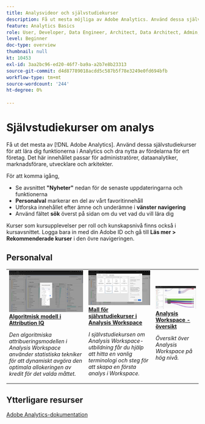 ```yaml
---
title: Analysvideor och självstudiekurser
description: Få ut mesta möjliga av Adobe Analytics. Använd dessa självstudiekurser för att lära dig funktionerna i Analytics och dra nytta av fördelarna för ert företag. Det här innehållet passar för administratörer, dataanalytiker, marknadsförare, utvecklare och arkitekter.
feature: Analytics Basics
role: User, Developer, Data Engineer, Architect, Data Architect, Admin, Leader
level: Beginner
doc-type: overview
thumbnail: null
kt: 10453
exl-id: 3aa2bc96-ed20-46f7-ba9a-a2b7e8b23313
source-git-commit: d4d87789018acdd5c587b5f78e3249e0fd694bfb
workflow-type: tm+mt
source-wordcount: '244'
ht-degree: 0%

---
```




# Självstudiekurser om analys

Få ut det mesta av [!DNL Adobe Analytics]. Använd dessa självstudiekurser för att lära dig funktionerna i Analytics och dra nytta av fördelarna för ert företag. Det här innehållet passar för administratörer, dataanalytiker, marknadsförare, utvecklare och arkitekter.

För att komma igång,

* Se avsnittet **&quot;Nyheter&quot;** nedan för de senaste uppdateringarna och funktionerna
* **Personalval** markerar en del av vårt favoritinnehåll
* Utforska innehållet efter ämne och underämne i **vänster navigering**
* Använd fältet **sök** överst på sidan om du vet vad du vill lära dig

Kurser som kursupplevelser per roll och kunskapsnivå finns också i kursavsnittet. Logga bara in med din Adobe ID och gå till **Läs mer > Rekommenderade kurser** i den övre navigeringen.


<div id="recs-overview-body-1"></div>
<div id="recs-overview-body-2"></div>
<div id="recs-overview-body-3"></div>
<div id="recs-overview-body-4"></div>
<div id="recs-overview-body-5"></div>
<div id="recs-overview-body-6"></div>

<div id="staff-picks-section">

## Personalval

<table>
<tr>
  <td>
    <a href="analysis-workspace/attribution-iq/algorithmic-model-in-attribution-iq.md">
      <img alt="Algoritmisk modell i Attribution IQ" src="assets/36205.jpg" />
    </a>
    <div>
      <a href="analysis-workspace/attribution-iq/algorithmic-model-in-attribution-iq.md">
    <strong> Algoritmisk modell i Attribution IQ </strong>
    </a>
    </div>
    <p>
    <em>Den algoritmiska attribueringsmodellen i Analysis Workspace använder statistiska tekniker för att dynamiskt avgöra den optimala allokeringen av kredit för det valda måttet.</em>
    <p>
  </td>
   <td>
    <a href="analysis-workspace/navigating-workspace-projects/training-tutorial-template-in-analysis-workspace.md">
      <img alt="Utbildningsmall i Analysis Workspace" src="assets/33773.jpg" />
    </a>
    <div>
      <a href="analysis-workspace/navigating-workspace-projects/training-tutorial-template-in-analysis-workspace.md">
    <strong>Mall för självstudiekurser i Analysis Workspace</strong>
    </a>
    </div>
    <p>
    <em>I självstudiekursen om Analysis Workspace-utbildning får du hjälp att hitta en vanlig terminologi och steg för att skapa en första analys i Workspace.</em>
    <p>
  </td>
  <td>
    <a href="analysis-workspace/analysis-workspace-basics/analysis-workspace-overview.md">
      <img alt="miniatyrbild för videon&quot;Analysis Workspace Overview&quot;" src="assets/thumb_analysis-workspace-overview.png" />
    </a>
    <div>
      <a href="analysis-workspace/analysis-workspace-basics/analysis-workspace-overview.md">
    <strong> Analysis Workspace - översikt </strong>
    </a>
    </div>
    <p>
    <em>Översikt över Analysis Workspace på hög nivå.</em>
    <p>
  </td>
</tr>
</table>

</div>

## Ytterligare resurser

[Adobe Analytics-dokumentation](https://experienceleague.adobe.com/docs/analytics.html)
